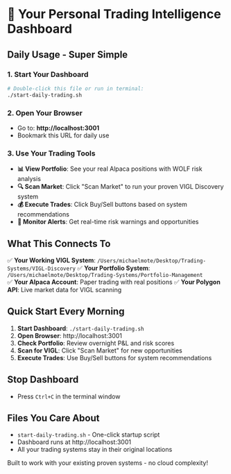 # 🎯 Your Personal Trading Intelligence Dashboard

## Daily Usage - Super Simple

### 1. Start Your Dashboard
```bash
# Double-click this file or run in terminal:
./start-daily-trading.sh
```

### 2. Open Your Browser
- Go to: **http://localhost:3001**
- Bookmark this URL for daily use

### 3. Use Your Trading Tools
- **📊 View Portfolio**: See your real Alpaca positions with WOLF risk analysis
- **🔍 Scan Market**: Click "Scan Market" to run your proven VIGL Discovery system  
- **💰 Execute Trades**: Click Buy/Sell buttons based on system recommendations
- **🚨 Monitor Alerts**: Get real-time risk warnings and opportunities

## What This Connects To

✅ **Your Working VIGL System**: `/Users/michaelmote/Desktop/Trading-Systems/VIGL-Discovery`
✅ **Your Portfolio System**: `/Users/michaelmote/Desktop/Trading-Systems/Portfolio-Management`  
✅ **Your Alpaca Account**: Paper trading with real positions
✅ **Your Polygon API**: Live market data for VIGL scanning

## Quick Start Every Morning

1. **Start Dashboard**: `./start-daily-trading.sh`
2. **Open Browser**: http://localhost:3001
3. **Check Portfolio**: Review overnight P&L and risk scores
4. **Scan for VIGL**: Click "Scan Market" for new opportunities
5. **Execute Trades**: Use Buy/Sell buttons for system recommendations

## Stop Dashboard
- Press `Ctrl+C` in the terminal window

## Files You Care About
- `start-daily-trading.sh` - One-click startup script
- Dashboard runs at http://localhost:3001
- All your trading systems stay in their original locations

Built to work with your existing proven systems - no cloud complexity!